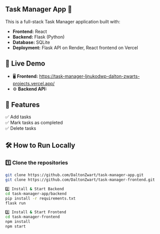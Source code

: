 ## Task Manager App 📌

This is a full-stack Task Manager application built with:

- **Frontend:** React  
- **Backend:** Flask (Python)  
- **Database:** SQLite  
- **Deployment:** Flask API on Render, React frontend on Vercel  

## 🔗 Live Demo  
- 🖥 **Frontend:** https://task-manager-ljnukodwp-dalton-zwarts-projects.vercel.app/
- ⚙️ **Backend API:**

## 🚀 Features
✅ Add tasks  
✅ Mark tasks as completed  
✅ Delete tasks  

## 🛠 How to Run Locally
### **1️⃣ Clone the repositories**  
```sh
git clone https://github.com/DaltonZwart/task-manager-app.git
git clone https://github.com/DaltonZwart/task-manager-frontend.git

2️⃣ Install & Start Backend
cd task-manager-app/backend
pip install -r requirements.txt
flask run

3️⃣ Install & Start Frontend
cd task-manager-frontend
npm install
npm start
